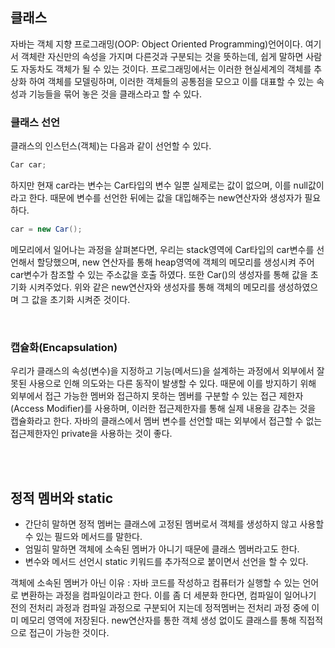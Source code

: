 ﻿## 클래스

 자바는 객체 지향 프로그래밍(OOP: Object Oriented Programming)언어이다. 여기서 객체란 자신만의 속성을 가지며 다른것과 구분되는 것을 뜻하는데, 쉽게 말하면 사람도 자동차도 객체가 될 수 있는 것이다. 프로그래밍에서는 이러한 현실세계의 객체를 추상화 하여 객체를 모델링하며, 이러한 객체들의 공통점을 모으고 이를 대표할 수 있는 속성과 기능들을 묶어 놓은 것을 클래스라고 할 수 있다.

### 클래스 선언
 
  클래스의 인스턴스(객체)는 다음과 같이 선언할 수 있다.
  ```java
  Car car;
```
하지만 현재 car라는 변수는 Car타입의 변수 일뿐 실제로는 값이 없으며, 이를 null값이라고 한다.
 때문에 변수를 선언한 뒤에는 값을 대입해주는 new연산자와 생성자가 필요하다.
 ```java
 car = new Car();
 ```
 메모리에서 일어나는 과정을 살펴본다면, 우리는 stack영역에 Car타입의 car변수를 선언해서 할당했으며, new 연산자를 통해 heap영역에 객체의 메모리를 생성시켜 주어 car변수가 참조할 수 있는 주소값을 호출 하였다. 또한 Car()의 생성자를 통해 값을 초기화 시켜주었다.
 위와 같은 new연산자와 생성자를 통해 객체의 메모리를 생성하였으며 그 값을 초기화 시켜준 것이다.

<br />

### 캡슐화(Encapsulation)

 우리가 클래스의 속성(변수)을 지정하고 기능(메서드)을 설계하는 과정에서 외부에서 잘못된 사용으로 인해 의도와는 다른 동작이 발생할 수 있다. 때문에 이를 방지하기 위해 외부에서 접근 가능한 멤버와 접근하지 못하는 멤버를 구분할 수 있는 접근 제한자(Access Modifier)를 사용하며, 이러한 접근제한자를 통해 실제 내용을 감추는 것을 캡슐화라고 한다.
  자바의 클래스에서 멤버 변수를 선언할 때는 외부에서 접근할 수 없는 접근제한자인 private을 사용하는 것이 좋다.

<br />
<br />

## 정적 멤버와 static

-  간단히 말하면 정적 멤버는 클래스에 고정된 멤버로서 객체를 생성하지 않고 사용할 수 있는 필드와 메서드를 말한다.
-  엄밀히 말하면 객체에 소속된 멤버가 아니기 때문에 클래스 멤버라고도 한다.
 -  변수와 메서드 선언시 static 키워드를 추가적으로 붙이면서 선언을 할 수 있다.

객체에 소속된 멤버가 아닌 이유 : 자바 코드를 작성하고 컴퓨터가 실행할 수 있는 언어로 변환하는 과정을 컴파일이라고 한다. 이를 좀 더 세분화 한다면, 컴파일이 일어나기 전의 전처리 과정과 컴파일 과정으로 구분되어 지는데 정적멤버는 전처리 과정 중에 이미 메모리 영역에 저장된다. new연산자를 통한 객체 생성 없이도 클래스를 통해 직접적으로 접근이 가능한 것이다.
 
